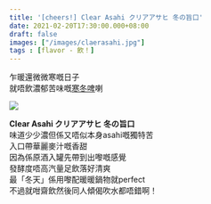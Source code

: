 ```yaml
---
title: '[cheers!] Clear Asahi クリアアサヒ 冬の旨口'
date: 2021-02-20T17:30:00.000+08:00
draft: false
images: ["/images/claerasahi.jpg"]
tags : [flavor - 飲！]
---
```


乍暖還微微寒嘅日子  
就唔飲濃郁苦味嘅[寒冬啤](https://hidie.net/suntoryonibitter/)喇  

![](/images/claerasahi.jpg)

**Clear Asahi クリアアサヒ 冬の旨口**  
味道少少濃但係又唔似本身asahi嘅獨特苦  
入口帶華麗麥汁嘅香甜  
因為係原酒入罐先帶到出嚟嘅感覺  
發酵度唔高汽量足飲落好清爽  
最「冬天」係用嚟配暖暖鍋物就perfect  
不過就咁齋飲然後同人傾偈吹水都唔錯啊！  
